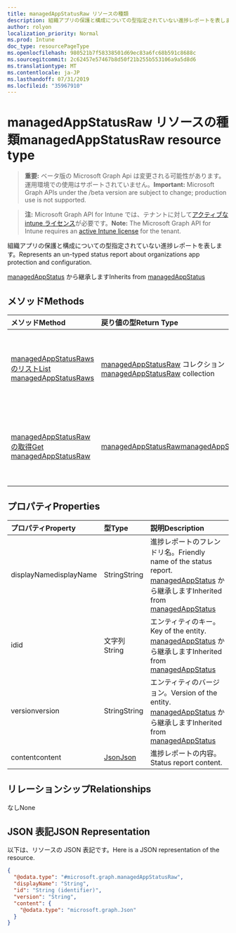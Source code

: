 ```yaml
---
title: managedAppStatusRaw リソースの種類
description: 組織アプリの保護と構成についての型指定されていない進捗レポートを表します。
author: rolyon
localization_priority: Normal
ms.prod: Intune
doc_type: resourcePageType
ms.openlocfilehash: 980521b7f58338501d69ec83a6fc68b591c8688c
ms.sourcegitcommit: 2c62457e57467b8d50f21b255b553106a9a5d8d6
ms.translationtype: MT
ms.contentlocale: ja-JP
ms.lasthandoff: 07/31/2019
ms.locfileid: "35967910"
---
```

# <a name="managedappstatusraw-resource-type"></a><span data-ttu-id="c18c1-103">managedAppStatusRaw リソースの種類</span><span class="sxs-lookup"><span data-stu-id="c18c1-103">managedAppStatusRaw resource type</span></span>

> <span data-ttu-id="c18c1-104">**重要:** ベータ版の Microsoft Graph Api は変更される可能性があります。運用環境での使用はサポートされていません。</span><span class="sxs-lookup"><span data-stu-id="c18c1-104">**Important:** Microsoft Graph APIs under the /beta version are subject to change; production use is not supported.</span></span>

> <span data-ttu-id="c18c1-105">**注:** Microsoft Graph API for Intune では、テナントに対して[アクティブな intune ライセンス](https://go.microsoft.com/fwlink/?linkid=839381)が必要です。</span><span class="sxs-lookup"><span data-stu-id="c18c1-105">**Note:** The Microsoft Graph API for Intune requires an [active Intune license](https://go.microsoft.com/fwlink/?linkid=839381) for the tenant.</span></span>

<span data-ttu-id="c18c1-106">組織アプリの保護と構成についての型指定されていない進捗レポートを表します。</span><span class="sxs-lookup"><span data-stu-id="c18c1-106">Represents an un-typed status report about organizations app protection and configuration.</span></span>


<span data-ttu-id="c18c1-107">[managedAppStatus](../resources/intune-mam-managedappstatus.md) から継承します</span><span class="sxs-lookup"><span data-stu-id="c18c1-107">Inherits from [managedAppStatus](../resources/intune-mam-managedappstatus.md)</span></span>

## <a name="methods"></a><span data-ttu-id="c18c1-108">メソッド</span><span class="sxs-lookup"><span data-stu-id="c18c1-108">Methods</span></span>
|<span data-ttu-id="c18c1-109">メソッド</span><span class="sxs-lookup"><span data-stu-id="c18c1-109">Method</span></span>|<span data-ttu-id="c18c1-110">戻り値の型</span><span class="sxs-lookup"><span data-stu-id="c18c1-110">Return Type</span></span>|<span data-ttu-id="c18c1-111">説明</span><span class="sxs-lookup"><span data-stu-id="c18c1-111">Description</span></span>|
|:---|:---|:---|
|[<span data-ttu-id="c18c1-112">managedAppStatusRaws のリスト</span><span class="sxs-lookup"><span data-stu-id="c18c1-112">List managedAppStatusRaws</span></span>](../api/intune-mam-managedappstatusraw-list.md)|<span data-ttu-id="c18c1-113">[managedAppStatusRaw](../resources/intune-mam-managedappstatusraw.md) コレクション</span><span class="sxs-lookup"><span data-stu-id="c18c1-113">[managedAppStatusRaw](../resources/intune-mam-managedappstatusraw.md) collection</span></span>|<span data-ttu-id="c18c1-114">[managedAppStatusRaw](../resources/intune-mam-managedappstatusraw.md) オブジェクトのプロパティとリレーションシップをリストします。</span><span class="sxs-lookup"><span data-stu-id="c18c1-114">List properties and relationships of the [managedAppStatusRaw](../resources/intune-mam-managedappstatusraw.md) objects.</span></span>|
|[<span data-ttu-id="c18c1-115">managedAppStatusRaw の取得</span><span class="sxs-lookup"><span data-stu-id="c18c1-115">Get managedAppStatusRaw</span></span>](../api/intune-mam-managedappstatusraw-get.md)|[<span data-ttu-id="c18c1-116">managedAppStatusRaw</span><span class="sxs-lookup"><span data-stu-id="c18c1-116">managedAppStatusRaw</span></span>](../resources/intune-mam-managedappstatusraw.md)|<span data-ttu-id="c18c1-117">[managedAppStatusRaw](../resources/intune-mam-managedappstatusraw.md) オブジェクトのプロパティとリレーションシップを読み取ります。</span><span class="sxs-lookup"><span data-stu-id="c18c1-117">Read properties and relationships of the [managedAppStatusRaw](../resources/intune-mam-managedappstatusraw.md) object.</span></span>|

## <a name="properties"></a><span data-ttu-id="c18c1-118">プロパティ</span><span class="sxs-lookup"><span data-stu-id="c18c1-118">Properties</span></span>
|<span data-ttu-id="c18c1-119">プロパティ</span><span class="sxs-lookup"><span data-stu-id="c18c1-119">Property</span></span>|<span data-ttu-id="c18c1-120">型</span><span class="sxs-lookup"><span data-stu-id="c18c1-120">Type</span></span>|<span data-ttu-id="c18c1-121">説明</span><span class="sxs-lookup"><span data-stu-id="c18c1-121">Description</span></span>|
|:---|:---|:---|
|<span data-ttu-id="c18c1-122">displayName</span><span class="sxs-lookup"><span data-stu-id="c18c1-122">displayName</span></span>|<span data-ttu-id="c18c1-123">String</span><span class="sxs-lookup"><span data-stu-id="c18c1-123">String</span></span>|<span data-ttu-id="c18c1-124">進捗レポートのフレンドリ名。</span><span class="sxs-lookup"><span data-stu-id="c18c1-124">Friendly name of the status report.</span></span> <span data-ttu-id="c18c1-125">[managedAppStatus](../resources/intune-mam-managedappstatus.md) から継承します</span><span class="sxs-lookup"><span data-stu-id="c18c1-125">Inherited from [managedAppStatus](../resources/intune-mam-managedappstatus.md)</span></span>|
|<span data-ttu-id="c18c1-126">id</span><span class="sxs-lookup"><span data-stu-id="c18c1-126">id</span></span>|<span data-ttu-id="c18c1-127">文字列</span><span class="sxs-lookup"><span data-stu-id="c18c1-127">String</span></span>|<span data-ttu-id="c18c1-128">エンティティのキー。</span><span class="sxs-lookup"><span data-stu-id="c18c1-128">Key of the entity.</span></span> <span data-ttu-id="c18c1-129">[managedAppStatus](../resources/intune-mam-managedappstatus.md) から継承します</span><span class="sxs-lookup"><span data-stu-id="c18c1-129">Inherited from [managedAppStatus](../resources/intune-mam-managedappstatus.md)</span></span>|
|<span data-ttu-id="c18c1-130">version</span><span class="sxs-lookup"><span data-stu-id="c18c1-130">version</span></span>|<span data-ttu-id="c18c1-131">String</span><span class="sxs-lookup"><span data-stu-id="c18c1-131">String</span></span>|<span data-ttu-id="c18c1-132">エンティティのバージョン。</span><span class="sxs-lookup"><span data-stu-id="c18c1-132">Version of the entity.</span></span> <span data-ttu-id="c18c1-133">[managedAppStatus](../resources/intune-mam-managedappstatus.md) から継承します</span><span class="sxs-lookup"><span data-stu-id="c18c1-133">Inherited from [managedAppStatus](../resources/intune-mam-managedappstatus.md)</span></span>|
|<span data-ttu-id="c18c1-134">content</span><span class="sxs-lookup"><span data-stu-id="c18c1-134">content</span></span>|[<span data-ttu-id="c18c1-135">Json</span><span class="sxs-lookup"><span data-stu-id="c18c1-135">Json</span></span>](../resources/intune-mam-json.md)|<span data-ttu-id="c18c1-136">進捗レポートの内容。</span><span class="sxs-lookup"><span data-stu-id="c18c1-136">Status report content.</span></span>|

## <a name="relationships"></a><span data-ttu-id="c18c1-137">リレーションシップ</span><span class="sxs-lookup"><span data-stu-id="c18c1-137">Relationships</span></span>
<span data-ttu-id="c18c1-138">なし</span><span class="sxs-lookup"><span data-stu-id="c18c1-138">None</span></span>

## <a name="json-representation"></a><span data-ttu-id="c18c1-139">JSON 表記</span><span class="sxs-lookup"><span data-stu-id="c18c1-139">JSON Representation</span></span>
<span data-ttu-id="c18c1-140">以下は、リソースの JSON 表記です。</span><span class="sxs-lookup"><span data-stu-id="c18c1-140">Here is a JSON representation of the resource.</span></span>
<!-- {
  "blockType": "resource",
  "keyProperty": "id",
  "@odata.type": "microsoft.graph.managedAppStatusRaw"
}
-->
``` json
{
  "@odata.type": "#microsoft.graph.managedAppStatusRaw",
  "displayName": "String",
  "id": "String (identifier)",
  "version": "String",
  "content": {
    "@odata.type": "microsoft.graph.Json"
  }
}
```






